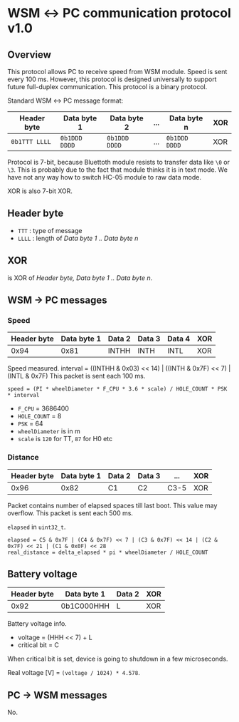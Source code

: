 # WSM ↔ PC communication protocol v1.0

## Overview

This protocol allows PC to receive speed from WSM module. Speed is sent every
100 ms. However, this protocol is designed universally to support future
full-duplex communication. This protocol is a binary protocol.

Standard WSM ↔ PC message format:

|  Header byte  |  Data byte 1  |  Data byte 2  | ... |  Data byte n  | XOR |
|---------------|---------------|---------------|-----|---------------|-----|
| `0b1TTT LLLL` | `0b1DDD DDDD` | `0b1DDD DDDD` | ... | `0b1DDD DDDD` | XOR |

Protocol is 7-bit, because Bluettoth module resists to transfer data like
`\0` or `\3`. This is probably due to the fact that module thinks it is in
text mode. We have not any way how to switch HC-05 module to raw data mode.

XOR is also 7-bit XOR.

## Header byte

 - `TTT` : type of message
 - `LLLL` : length of *Data byte 1 .. Data byte n*

## XOR

is XOR of *Header byte, Data byte 1 .. Data byte n*.

## WSM → PC messages

### Speed

| Header byte | Data byte 1 | Data 2 | Data 3 | Data 4 | XOR    |
|-------------|-------------|--------|--------|--------|--------|
| 0x94        | 0x81        | INTHH  | INTH   | INTL   | XOR    |

Speed measured. interval = ((INTHH & 0x03) << 14) | ((INTH & 0x7F) << 7) | (INTL & 0x7F)
This packet is sent each 100 ms.

```
speed = (PI * wheelDiameter * F_CPU * 3.6 * scale) / HOLE_COUNT * PSK * interval
```

 * `F_CPU` = 3686400
 * `HOLE_COUNT` = 8
 * `PSK` = 64
 * `wheelDiameter` is in m
 * `scale` is `120` for TT, `87` for H0 etc

### Distance

| Header byte | Data byte 1 | Data 2 | Data 3 | ...   | XOR    |
|-------------|-------------|--------|--------|-------|--------|
| 0x96        | 0x82        | C1     | C2     | C3-5  | XOR    |

Packet contains number of elapsed spaces till last boot. This value may
overflow. This packet is sent each 500 ms.

`elapsed` in `uint32_t`.

```
elapsed = C5 & 0x7F | (C4 & 0x7F) << 7 | (C3 & 0x7F) << 14 | (C2 & 0x7F) << 21 | (C1 & 0x0F) << 28
real_distance = delta_elapsed * pi * wheelDiameter / HOLE_COUNT
```

## Battery voltage

| Header byte | Data byte 1 | Data 2 | XOR    |
|-------------|-------------|--------|--------|
| 0x92        | 0b1C000HHH  | L      | XOR    |

Battery voltage info.

 * voltage = (HHH << 7) + L
 * critical bit = C

When critical bit is set, device is going to shutdown in a few microseconds.

Real voltage [V] = `(voltage / 1024) * 4.578`.

## PC → WSM messages

No.
